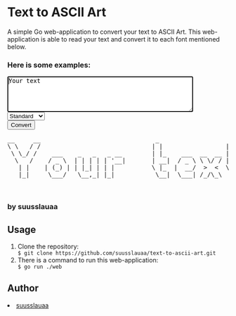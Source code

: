 <h1>Text to ASCII Art</h1>
A simple Go web-application to convert your text to ASCII Art.  
This web-application is able to read your text and convert it to each font mentioned below.
<h3>Here is some examples:</h3>
<div>
    <textarea class="input" autofocus name="input" cols="50" rows="5" id="input">Your text</textarea>
</div>
<div class="settings">
    <select class="fonts" id="font" name="font">
        <option value="program/banners/standard.txt">Standard</option>
        <option value="program/banners/shadow.txt">Shadow</option>
        <option value="program/banners/thinkertoy.txt">Thinkertoy</option>
    </select>
</div>
<div>
    <button class="button">Convert</button>
</div>
<div class="pre">
    <pre class="pre-style" cols="50" rows="5" id="output">__     __                               _                   _    <br>\ \   / /                              | |                 | |   <br> \ \_/ /    ___    _   _   _ __        | |_    ___  __  __ | |_  <br>  \   /    / _ \  | | | | | '__|       | __|  / _ \ \ \/ / | __| <br>   | |    | (_) | | |_| | | |          \ |_  |  __/  >  <  \ |_  <br>   |_|     \___/   \__,_| |_|           \__|  \___| /_/\_\  \__| <br>                                                                 <br>                                                                 <br></pre>
</div>
<footer class="footer">
    <h3>by suusslauaa</h3>
</footer>
<h2>Usage</h2>
<ol>
    <li>Clone the repository:</li>
    <code>$ git clone https://github.com/suusslauaa/text-to-ascii-art.git</code>
    <li>There is a command to run this web-application:</li>
    <code>$ go run ./web</code>
</ol>
<h2>Author</h2>
<li><a href="https://github.com/suusslauaa" target="_blank">suusslauaa</a></li>